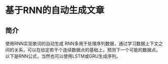 # 基于RNN的自动生成文章

## 简介
使用RNN实现歌词的自动生成
RNN多用于处理序列数据，通过学习数据上下文之间的关系，可以在给定若干个连续数据点的基础上，预测下一个可能的数据点。
以下是RNN公式，当然也可以使用LSTM或GRU生成序列。
